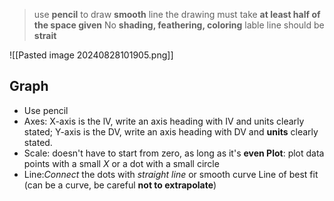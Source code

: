 > use **pencil** to draw **smooth** line
> the drawing must take **at least half of the space given**
> No **shading, feathering, coloring**
> lable line should be **strait**

![[Pasted image 20240828101905.png]]

## Graph

- Use pencil
- Axes: X-axis is the lV, write an axis heading with IV and units clearly stated; Y-axis is the DV, write an axis heading with DV and **units** clearly stated.
- Scale: doesn't have to start from zero, as long as it's **even Plot**: plot data points with a small *X* or a dot with a small circle
- Line:*Connect* the dots with *straight line* or smooth curve Line of best fit (can be a curve, be careful **not to extrapolate**)

##